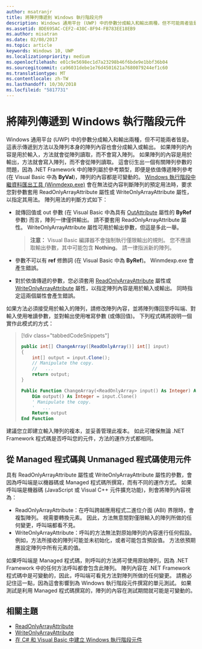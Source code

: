 ```yaml
---
author: msatranjr
title: 將陣列傳遞到 Windows 執行階段元件
description: Windows 通用平台 (UWP) 中的參數分成輸入和輸出兩種，但不可能兩者皆是。 這表示傳遞到方法以及陣列本身的陣列內容也會分成輸入或輸出。
ms.assetid: 8DE695AC-CEF2-438C-8F94-FB783EE18EB9
ms.author: misatran
ms.date: 02/08/2017
ms.topic: article
keywords: Windows 10, UWP
ms.localizationpriority: medium
ms.openlocfilehash: e01c9e5698ec1d7a23298b46f6bde9e1bbf36b04
ms.sourcegitcommit: ca96031debe1e76d4501621a7680079244ef1c60
ms.translationtype: MT
ms.contentlocale: zh-TW
ms.lasthandoff: 10/30/2018
ms.locfileid: "5817731"
---
```

# <a name="passing-arrays-to-a-windows-runtime-component"></a>將陣列傳遞到 Windows 執行階段元件




Windows 通用平台 (UWP) 中的參數分成輸入和輸出兩種，但不可能兩者皆是。 這表示傳遞到方法以及陣列本身的陣列內容也會分成輸入或輸出。 如果陣列的內容是用於輸入，方法就會從陣列讀取，而不會寫入陣列。 如果陣列的內容是用於輸出，方法就會寫入陣列，而不會從陣列讀取。 這會衍生出一個有關陣列參數的問題，因為 .NET Framework 中的陣列屬於參考類型，即便是依值傳遞陣列參考 (在 Visual Basic 中為 **ByVal**)，陣列的內容都是可變動的。 [Windows 執行階段中繼資料匯出工具 (Winmdexp.exe)](https://msdn.microsoft.com/library/hh925576.aspx) 會在無法從內容判斷陣列的預定用法時，要求您對參數套用 ReadOnlyArrayAttribute 屬性或 WriteOnlyArrayAttribute 屬性，以指定其用法。 陣列用法的判斷方式如下：

-   就傳回值或 out 參數 (在 Visual Basic 中為具有 [OutAttribute](https://msdn.microsoft.com/library/system.runtime.interopservices.outattribute.aspx) 屬性的 **ByRef** 參數) 而言，陣列一律僅供輸出。 請不要套用 ReadOnlyArrayAttribute 屬性。 WriteOnlyArrayAttribute 屬性可用於輸出參數，但這是多此一舉。

    > **注意：** Visual Basic 編譯器不會強制執行僅限輸出的規則。 您不應讀取輸出參數，其中可能包含 **Nothing**。 請一律指派新的陣列。
 
-   參數不可以有 **ref** 修飾詞 (在 Visual Basic 中為 **ByRef**)。 Winmdexp.exe 會產生錯誤。
-   對於依值傳遞的參數，您必須套用 [ReadOnlyArrayAttribute](https://msdn.microsoft.com/library/system.runtime.interopservices.windowsruntime.readonlyarrayattribute.aspx) 屬性或 [WriteOnlyArrayAttribute](https://msdn.microsoft.com/library/system.runtime.interopservices.windowsruntime.writeonlyarrayattribute.aspx) 屬性，以指定陣列內容是用於輸入或輸出。 同時指定這兩個屬性會產生錯誤。

如果方法必須接受用於輸入的陣列，請修改陣列內容，並將陣列傳回至呼叫端、對輸入使用唯讀參數，並對輸出使用唯寫參數 (或傳回值)。 下列程式碼將說明一個實作此模式的方式：

> [!div class="tabbedCodeSnippets"]
> ```csharp
> public int[] ChangeArray([ReadOnlyArray()] int[] input)
> {
>     int[] output = input.Clone();
>     // Manipulate the copy.
>     //   ...
>     return output;
> }
> ```
> ```vb
> Public Function ChangeArray(<ReadOnlyArray> input() As Integer) As Integer()
>     Dim output() As Integer = input.Clone()
>     ' Manipulate the copy.
>     '   ...
>     Return output
> End Function
> ```

建議您立即建立輸入陣列的複本，並妥善管理此複本。 如此可確保無論 .NET Framework 程式碼是否呼叫您的元件，方法的運作方式都相同。

## <a name="using-components-from-managed-and-unmanaged-code"></a>從 Managed 程式碼與 Unmanaged 程式碼使用元件


具有 ReadOnlyArrayAttribute 屬性或 WriteOnlyArrayAttribute 屬性的參數，會因為呼叫端是以機器碼或 Managed 程式碼所撰寫，而有不同的運作方式。 如果呼叫端是機器碼 (JavaScript 或 Visual C++ 元件擴充功能)，則會將陣列內容視為：

-   ReadOnlyArrayAttribute：在呼叫跨越應用程式二進位介面 (ABI) 界限時，會複製陣列。 視需要轉換元素。 因此，方法無意間對僅限輸入的陣列所做的任何變更，呼叫端都看不見。
-   WriteOnlyArrayAttribute：呼叫的方法無法對原始陣列的內容進行任何假設。 例如，方法所接收的陣列可能並未初始化，或者可能包含預設值。 方法依預期應設定陣列中所有元素的值。

如果呼叫端是 Managed 程式碼，則呼叫的方法將可使用原始陣列，因為 .NET Framework 中的任何方法呼叫都會包含此陣列。 陣列內容在 .NET Framework 程式碼中是可變動的，因此，呼叫端可看見方法對陣列所做的任何變更。 請務必記住這一點，因為這會影響到為 Windows 執行階段元件撰寫的單元測試。 如果測試是利用 Managed 程式碼撰寫的，陣列的內容在測試期間就可能是可變動的。

## <a name="related-topics"></a>相關主題

* [ReadOnlyArrayAttribute](https://msdn.microsoft.com/library/system.runtime.interopservices.windowsruntime.readonlyarrayattribute.aspx)
* [WriteOnlyArrayAttribute](https://msdn.microsoft.com/library/system.runtime.interopservices.windowsruntime.writeonlyarrayattribute.aspx)
* [在 C# 和 Visual Basic 中建立 Windows 執行階段元件](creating-windows-runtime-components-in-csharp-and-visual-basic.md)

